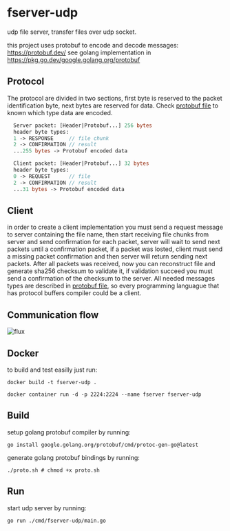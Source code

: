 # fserver-udp
udp file server, transfer files over udp socket.

this project uses protobuf to encode and decode messages: https://protobuf.dev/
see golang implementation in https://pkg.go.dev/google.golang.org/protobuf

## Protocol

The protocol are divided in two sections, first byte is reserved to the packet identification byte, next bytes are reserved for data.
Check [protobuf file](./messages.proto) to known which type data are encoded.
```protobuf
  Server packet: [Header|Protobuf...] 256 bytes
  header byte types:
  1 -> RESPONSE     // file chunk
  2 -> CONFIRMATION // result
  ...255 bytes -> Protobuf encoded data

  Client packet: [Header|Protobuf...] 32 bytes
  header byte types:
  0 -> REQUEST      // file
  2 -> CONFIRMATION // result
  ...31 bytes -> Protobuf encoded data
```

## Client
in order to create a client implementation you must send a request message to server containing the file name, then 
start receiving file chunks from server and send confirmation for each packet, server will wait to send next packets
until a confirmation packet, if a packet was losted, client must send a missing packet confirmation and then server 
will return sending next packets. After all packets was received, now you can reconstruct file and generate sha256 
checksum to validate it, if validation succeed you must send a confirmation of the checksum to the server. All needed
messages types are described in [protobuf file](./messages.proto), so every programming languague that has protocol 
buffers compiler could be a client.

## Communication flow
![flux](https://github.com/Fabiokleis/fserver-udp/assets/66813406/b078467e-ee14-4a44-8fc0-e47ff57fff95)


## Docker
to build and test easilly just run:
```shell
docker build -t fserver-udp .
```
```shell
docker container run -d -p 2224:2224 --name fserver fserver-udp
```


## Build
setup golang protobuf compiler by running:
```shell
go install google.golang.org/protobuf/cmd/protoc-gen-go@latest
```

generate golang protobuf bindings by running:
```shell
./proto.sh # chmod +x proto.sh
```

## Run
start udp server by running:
```shell
go run ./cmd/fserver-udp/main.go
```
